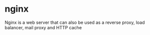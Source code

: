 # nginx
Nginx is a web server that can also be used as a reverse proxy, load balancer, mail proxy and HTTP cache
